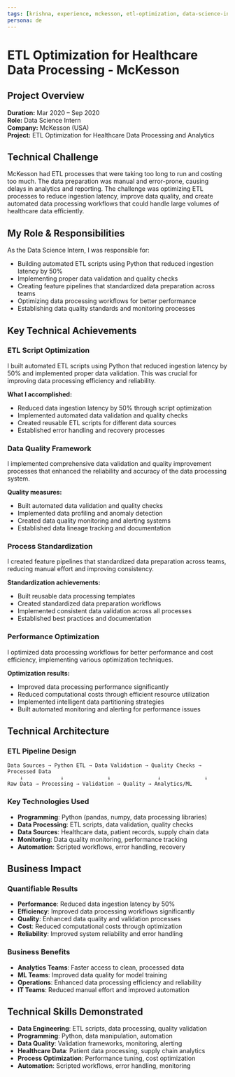 ```yaml
---
tags: [krishna, experience, mckesson, etl-optimization, data-science-intern, python, data-processing, healthcare]
persona: de
---
```


# ETL Optimization for Healthcare Data Processing - McKesson

## Project Overview

**Duration:** Mar 2020 – Sep 2020  
**Role:** Data Science Intern  
**Company:** McKesson (USA)  
**Project:** ETL Optimization for Healthcare Data Processing and Analytics

## Technical Challenge

McKesson had ETL processes that were taking too long to run and costing too much. The data preparation was manual and error-prone, causing delays in analytics and reporting. The challenge was optimizing ETL processes to reduce ingestion latency, improve data quality, and create automated data processing workflows that could handle large volumes of healthcare data efficiently.

## My Role & Responsibilities

As the Data Science Intern, I was responsible for:
- Building automated ETL scripts using Python that reduced ingestion latency by 50%
- Implementing proper data validation and quality checks
- Creating feature pipelines that standardized data preparation across teams
- Optimizing data processing workflows for better performance
- Establishing data quality standards and monitoring processes

## Key Technical Achievements

### ETL Script Optimization
I built automated ETL scripts using Python that reduced ingestion latency by 50% and implemented proper data validation. This was crucial for improving data processing efficiency and reliability.

**What I accomplished:**
- Reduced data ingestion latency by 50% through script optimization
- Implemented automated data validation and quality checks
- Created reusable ETL scripts for different data sources
- Established error handling and recovery processes

### Data Quality Framework
I implemented comprehensive data validation and quality improvement processes that enhanced the reliability and accuracy of the data processing system.

**Quality measures:**
- Built automated data validation and quality checks
- Implemented data profiling and anomaly detection
- Created data quality monitoring and alerting systems
- Established data lineage tracking and documentation

### Process Standardization
I created feature pipelines that standardized data preparation across teams, reducing manual effort and improving consistency.

**Standardization achievements:**
- Built reusable data processing templates
- Created standardized data preparation workflows
- Implemented consistent data validation across all processes
- Established best practices and documentation

### Performance Optimization
I optimized data processing workflows for better performance and cost efficiency, implementing various optimization techniques.

**Optimization results:**
- Improved data processing performance significantly
- Reduced computational costs through efficient resource utilization
- Implemented intelligent data partitioning strategies
- Built automated monitoring and alerting for performance issues

## Technical Architecture

### ETL Pipeline Design
```
Data Sources → Python ETL → Data Validation → Quality Checks → Processed Data
    ↓            ↓              ↓               ↓              ↓
Raw Data → Processing → Validation → Quality → Analytics/ML
```

### Key Technologies Used
- **Programming**: Python (pandas, numpy, data processing libraries)
- **Data Processing**: ETL scripts, data validation, quality checks
- **Data Sources**: Healthcare data, patient records, supply chain data
- **Monitoring**: Data quality monitoring, performance tracking
- **Automation**: Scripted workflows, error handling, recovery

## Business Impact

### Quantifiable Results
- **Performance**: Reduced data ingestion latency by 50%
- **Efficiency**: Improved data processing workflows significantly
- **Quality**: Enhanced data quality and validation processes
- **Cost**: Reduced computational costs through optimization
- **Reliability**: Improved system reliability and error handling

### Business Benefits
- **Analytics Teams**: Faster access to clean, processed data
- **ML Teams**: Improved data quality for model training
- **Operations**: Enhanced data processing efficiency and reliability
- **IT Teams**: Reduced manual effort and improved automation

## Technical Skills Demonstrated

- **Data Engineering**: ETL scripts, data processing, quality validation
- **Programming**: Python, data manipulation, automation
- **Data Quality**: Validation frameworks, monitoring, alerting
- **Healthcare Data**: Patient data processing, supply chain analytics
- **Process Optimization**: Performance tuning, cost optimization
- **Automation**: Scripted workflows, error handling, monitoring
